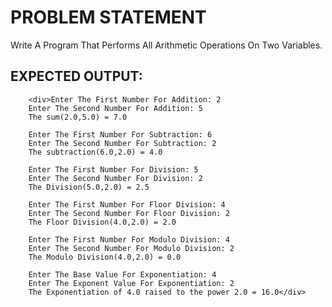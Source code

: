 # PROBLEM STATEMENT

Write A Program That Performs All Arithmetic Operations On Two Variables.

## EXPECTED OUTPUT: 
        <div>Enter The First Number For Addition: 2
        Enter The Second Number For Addition: 5
        The sum(2.0,5.0) = 7.0

        Enter The First Number For Subtraction: 6
        Enter The Second Number For Subtraction: 2
        The subtraction(6.0,2.0) = 4.0
        
        Enter The First Number For Division: 5
        Enter The Second Number For Division: 2
        The Division(5.0,2.0) = 2.5

        Enter The First Number For Floor Division: 4
        Enter The Second Number For Floor Division: 2
        The Floor Division(4.0,2.0) = 2.0

        Enter The First Number For Modulo Division: 4
        Enter The Second Number For Modulo Division: 2
        The Modulo Division(4.0,2.0) = 0.0

        Enter The Base Value For Exponentiation: 4
        Enter The Exponent Value For Exponentiation: 2
        The Exponentiation of 4.0 raised to the power 2.0 = 16.0</div>

